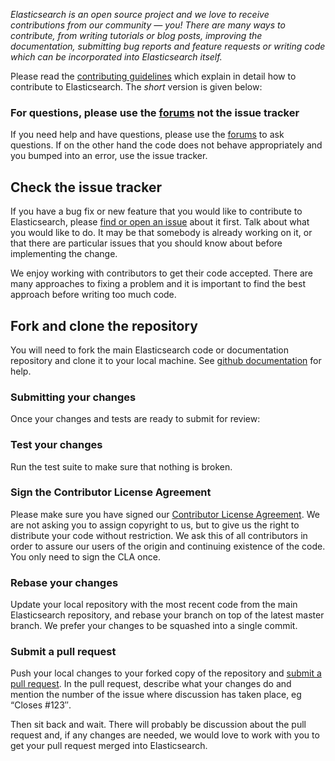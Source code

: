 _Elasticsearch is an open source project and we love to receive contributions from our community — you! There are many ways to contribute, from writing tutorials or blog posts, improving the documentation, submitting bug reports and feature requests or writing code which can be incorporated into Elasticsearch itself._

Please read the [contributing guidelines][] which explain in detail how to contribute to Elasticsearch. The _short_ version is given below:

### For questions, please use the [forums](https://discuss.elastic.co/c/elasticsearch-and-hadoop) not the issue tracker

If you need help and have questions, please use the [forums](https://discuss.elastic.co/c/elasticsearch-and-hadoop) to ask questions. If on the other hand the code does not behave appropriately and you bumped into an error, use the issue tracker.

## Check the issue tracker

If you have a bug fix or new feature that you would like to contribute to Elasticsearch, please [find or open an issue][] about it first. Talk about what you would like to do. 
It may be that somebody is already working on it, or that there are particular issues that you should know about before implementing the change.

We enjoy working with contributors to get their code accepted. There are many approaches to fixing a problem and it is important to find the best approach before writing too much code.

## Fork and clone the repository

You will need to fork the main Elasticsearch code or documentation repository and clone it to your local machine. See [github documentation][] for help.

### Submitting your changes

Once your changes and tests are ready to submit for review:
### Test your changes

Run the test suite to make sure that nothing is broken.
### Sign the Contributor License Agreement

Please make sure you have signed our [Contributor License Agreement][]. We are not asking you to assign copyright to us, but to give us the right to distribute your code without restriction. We ask this of all contributors in order to assure our users of the origin and continuing existence of the code. You only need to sign the CLA once.

### Rebase your changes

Update your local repository with the most recent code from the main Elasticsearch repository, and rebase your branch on top of the latest master branch. We prefer your changes to be squashed into a single commit.

### Submit a pull request

Push your local changes to your forked copy of the repository and [submit a pull request][]. In the pull request, describe what your changes do and mention the number of the issue where discussion has taken place, eg “Closes #123″.

Then sit back and wait. There will probably be discussion about the pull request and, if any changes are needed, we would love to work with you to get your pull request merged into Elasticsearch.

[help documentation]: http://help.github.com/send-pull-requests
[github documentation]: http://help.github.com/articles/fork-a-repo
[contributing guidelines]: http://www.elasticsearch.org/contributing-to-elasticsearch/
[Contributor License Agreement]: http://www.elasticsearch.org/contributor-agreement/
[submit a pull request]: http://help.github.com/articles/using-pull-requests
[find or open an issue]: http://github.com/elasticsearch/elasticsearch-hadoop/issues
